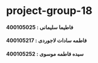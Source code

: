 # project-group-18
#### فاطیما سلیمانی : 400105025
#### فاطمه سادات لاجوردی : 400105217
#### سیده فاطمه موسوی : 400105252
